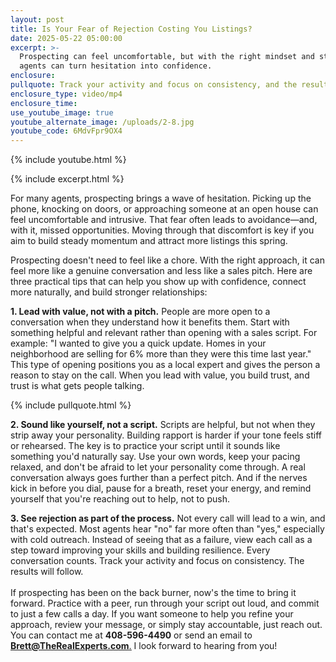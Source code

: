 ```yaml
---
layout: post
title: Is Your Fear of Rejection Costing You Listings?
date: 2025-05-22 05:00:00
excerpt: >-
  Prospecting can feel uncomfortable, but with the right mindset and strategy,
  agents can turn hesitation into confidence. 
enclosure:
pullquote: Track your activity and focus on consistency, and the results will follow.
enclosure_type: video/mp4
enclosure_time:
use_youtube_image: true
youtube_alternate_image: /uploads/2-8.jpg
youtube_code: 6MdvFpr9OX4
---
```

{% include youtube.html %}

{% include excerpt.html %}

For many agents, prospecting brings a wave of hesitation. Picking up the phone, knocking on doors, or approaching someone at an open house can feel uncomfortable and intrusive. That fear often leads to avoidance—and, with it, missed opportunities. Moving through that discomfort is key if you aim to build steady momentum and attract more listings this spring.

Prospecting doesn't need to feel like a chore. With the right approach, it can feel more like a genuine conversation and less like a sales pitch. Here are three practical tips that can help you show up with confidence, connect more naturally, and build stronger relationships:

**1\. Lead with value, not with a pitch.** People are more open to a conversation when they understand how it benefits them. Start with something helpful and relevant rather than opening with a sales script. For example: "I wanted to give you a quick update. Homes in your neighborhood are selling for 6% more than they were this time last year." This type of opening positions you as a local expert and gives the person a reason to stay on the call. When you lead with value, you build trust, and trust is what gets people talking.

{% include pullquote.html %}

**2\. Sound like yourself, not a script.** Scripts are helpful, but not when they strip away your personality. Building rapport is harder if your tone feels stiff or rehearsed. The key is to practice your script until it sounds like something you'd naturally say. Use your own words, keep your pacing relaxed, and don't be afraid to let your personality come through. A real conversation always goes further than a perfect pitch. And if the nerves kick in before you dial, pause for a breath, reset your energy, and remind yourself that you're reaching out to help, not to push.

**3\. See rejection as part of the process.** Not every call will lead to a win, and that's expected. Most agents hear "no" far more often than "yes," especially with cold outreach. Instead of seeing that as a failure, view each call as a step toward improving your skills and building resilience. Every conversation counts. Track your activity and focus on consistency. The results will follow.<br><br>If prospecting has been on the back burner, now's the time to bring it forward. Practice with a peer, run through your script out loud, and commit to just a few calls a day. If you want someone to help you refine your approach, review your message, or simply stay accountable, just reach out. You can contact me at **408-596-4490** or send an email to [**<u>Brett@TheRealExperts.com</u>**<u>.</u>](mailto:Brett@TheRealExperts.com) I look forward to hearing from you!